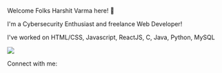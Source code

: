 Welcome Folks Harshit Varma here! 👋

I'm a Cybersecurity Enthusiast and freelance Web Developer!

I've worked on HTML/CSS, Javascript, ReactJS, C, Java, Python, MySQL

![](https://komarev.com/ghpvc/?username=HarshitVarma737&color=green)



Connect with me:
